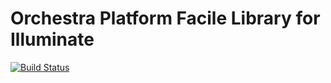 Orchestra Platform Facile Library for Illuminate
==============
 
[![Build Status](https://travis-ci.org/orchestral/facile.png?branch=master)](https://travis-ci.org/orchestral/facile)

